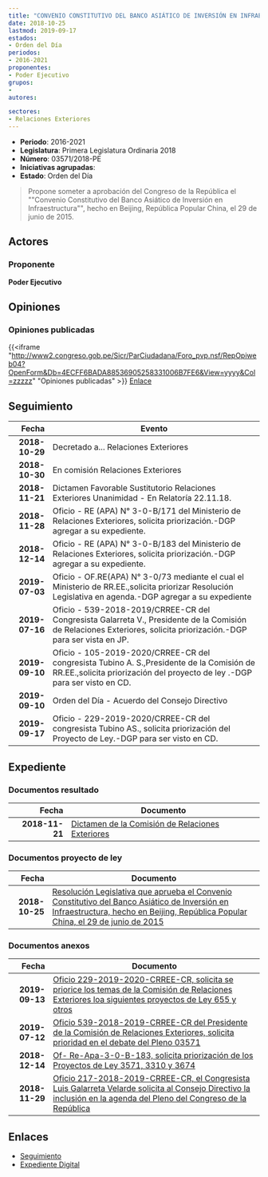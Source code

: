 ```yaml
---
title: "CONVENIO CONSTITUTIVO DEL BANCO ASIÁTICO DE INVERSIÓN EN INFRAESTRUCTURA"
date: 2018-10-25
lastmod: 2019-09-17
estados:
- Orden del Día
periodos:
- 2016-2021
proponentes:
- Poder Ejecutivo
grupos:
- 
autores:

sectores:
- Relaciones Exteriores
---
```

- **Periodo**: 2016-2021
- **Legislatura**: Primera Legislatura Ordinaria 2018
- **Número**: 03571/2018-PE
- **Iniciativas agrupadas**: 
- **Estado**: Orden del Día

> Propone someter a aprobación del Congreso de la República el ""Convenio Constitutivo del Banco Asiático de Inversión en Infraestructura"", hecho en Beijing, República Popular China, el 29 de junio de 2015.


## Actores

### Proponente

**Poder Ejecutivo**

## Opiniones

### Opiniones publicadas

{{<iframe "http://www2.congreso.gob.pe/Sicr/ParCiudadana/Foro_pvp.nsf/RepOpiweb04?OpenForm&Db=4ECFF6BADA88536905258331006B7FE6&View=yyyy&Col=zzzzz" "Opiniones publicadas" >}}
[Enlace](http://www2.congreso.gob.pe/Sicr/ParCiudadana/Foro_pvp.nsf/RepOpiweb04?OpenForm&Db=4ECFF6BADA88536905258331006B7FE6&View=yyyy&Col=zzzzz)


## Seguimiento

| Fecha | Evento |
|------:|--------|
| **2018-10-29** | Decretado a... Relaciones Exteriores |
| **2018-10-30** | En comisión Relaciones Exteriores |
| **2018-11-21** | Dictamen Favorable Sustitutorio Relaciones Exteriores Unanimidad - En Relatoría 22.11.18. |
| **2018-11-28** | Oficio - RE (APA) N° 3-0-B/171 del Ministerio de Relaciones Exteriores, solicita priorización.-DGP agregar a su expediente. |
| **2018-12-14** | Oficio - RE (APA) N° 3-0-B/183 del Ministerio de Relaciones Exteriores, solicita priorización.-DGP agregar a su expediente. |
| **2019-07-03** | Oficio - OF.RE(APA) N° 3-0/73 mediante el cual el Ministerio de RR.EE.,solicita priorizar Resolución Legislativa en agenda.-DGP agregar a su expediente |
| **2019-07-16** | Oficio - 539-2018-2019/CRREE-CR del Congresista Galarreta V., Presidente de la Comisión de Relaciones Exteriores, solicita priorización.-DGP para ser vista en JP. |
| **2019-09-10** | Oficio - 105-2019-2020/CRREE-CR del congresista Tubino A. S.,Presidente de la Comisión de RR.EE.,solicita priorización del proyecto de ley .-DGP para ser visto en CD. |
| **2019-09-10** | Orden del Día - Acuerdo del Consejo Directivo |
| **2019-09-17** | Oficio - 229-2019-2020/CRREE-CR del congresista Tubino AS., solicita priorización del Proyecto de Ley.-DGP para ser visto en CD. |

## Expediente

### Documentos resultado

| Fecha | Documento |
|------:|-----------|
| **2018-11-21** | [Dictamen de la Comisión de Relaciones Exteriores](http://www.leyes.congreso.gob.pe/Documentos/2016_2021/Dictamenes/Proyectos_de_Ley/03571DC20MAY20181121..pdf) |

### Documentos proyecto de ley

| Fecha | Documento |
|------:|-----------|
| **2018-10-25** | [Resolución Legislativa que aprueba el Convenio Constitutivo del Banco Asiático de Inversión en Infraestructura, hecho en Beijing, República Popular China, el 29 de junio de 2015](http://www.leyes.congreso.gob.pe/Documentos/2016_2021/Proyectos_de_Ley_y_de_Resoluciones_Legislativas/PL0357120181025..pdf) |

### Documentos anexos

| Fecha | Documento |
|------:|-----------|
| **2019-09-13** | [Oficio 229-2019-2020-CRREE-CR, solicita se priorice los temas de la Comisión de Relaciones Exteriores loa siguientes proyectos de Ley 655 y otros](http://www.leyes.congreso.gob.pe/Documentos/2016_2021/Oficios/Comisiones_Ordinarias/OFICIO-229-2019-2020-CRREE-CR.pdf) |
| **2019-07-12** | [Oficio 539-2018-2019-CRREE-CR del Presidente de la Comisión de Relaciones Exteriores, solicita prioridad en el debate del Pleno 03571](http://www.leyes.congreso.gob.pe/Documentos/2016_2021/Oficios/Comisiones_Ordinarias/OFICIO-539-2018-2019-CRREE-CR.pdf) |
| **2018-12-14** | [Of- Re-Apa-3-0-B-183, solicita priorización de los Proyectos de Ley 3571, 3310 y 3674](http://www.leyes.congreso.gob.pe/Documentos/2016_2021/Oficios/Otras_Instituciones/OF-RE-APA-3-0-B-183.pdf) |
| **2018-11-29** | [Oficio 217-2018-2019-CRREE-CR, el Congresista Luis Galarreta Velarde solicita al Consejo Directivo la inclusión en la agenda del Pleno del Congreso de la República](http://www.leyes.congreso.gob.pe/Documentos/2016_2021/Oficios/Comisiones_Ordinarias/OFICIO-217-2018-2019-CRREE-CR.pdf) |

## Enlaces

- [Seguimiento](http://www2.congreso.gob.pe/Sicr/TraDocEstProc/CLProLey2016.nsf/f7fff46988ca05b1052578e100829cc7/bcf26b9fa4307284052583310062563b?OpenDocument)
- [Expediente Digital](http://www2.congreso.gob.pe/Sicr/TraDocEstProc/Expvirt_2011.nsf/visbusqptramdoc1621/03571?opendocument)

